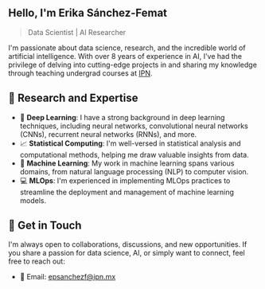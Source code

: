 ## Hello, I'm Erika Sánchez-Femat

> Data Scientist | AI Researcher 


I'm passionate about data science, research, and the incredible world of artificial intelligence. With over 8 years of experience in AI, I've had the privilege of delving into cutting-edge projects in and sharing my knowledge through teaching undergrad courses at [IPN](www.ipn.mx).

## 🔬 Research and Expertise

- 🤖 **Deep Learning**: I have a strong background in deep learning techniques, including neural networks, convolutional neural networks (CNNs), recurrent neural networks (RNNs), and more.
- 📈 **Statistical Computing**: I'm well-versed in statistical analysis and computational methods, helping me draw valuable insights from data.
- 🧠 **Machine Learning**: My work in machine learning spans various domains, from natural language processing (NLP) to computer vision.
- 💻 **MLOps**: I'm experienced in implementing MLOps practices to streamline the deployment and management of machine learning models.

<!-- ## 📚 Teaching

I teach a range of courses at IPN, including:

- 🤖 **Artificial Intelligence**
- 📈 **Statistical Computing**
- 🧠 **Machine Learning**
- 📊 **Analysis and Design of Algorithms**
- 💻 **Operating Systems**

## 🌟 Highlights

- 🏆 [Awards and Achievements]: A list of notable recognitions and accomplishments in my AI journey.
- 📝 [Publications]: Check out my research papers, articles, and contributions to the field.
- 🤝 [Collaborations]: I've had the privilege of collaborating with talented individuals and organizations.-->

## 🚀 Get in Touch

I'm always open to collaborations, discussions, and new opportunities. If you share a passion for data science, AI, or simply want to connect, feel free to reach out:

- 📧 Email: epsanchezf@ipn.mx
